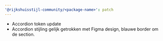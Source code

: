 ```yaml
---
'@rijkshuisstijl-community/<package-name>': patch
---
```


- Accordion token update
- Accordion stijling gelijk getrokken met Figma design, blauwe border om de section. 
